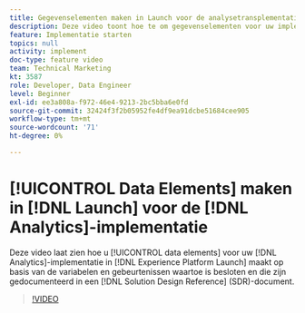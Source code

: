 ```yaml
---
title: Gegevenselementen maken in Launch voor de analysetransplementatie
description: Deze video toont hoe te om gegevenselementen voor uw implementatie van Analytics in Lancering tot stand te brengen, die op de variabelen en de gebeurtenissen wordt gebaseerd die op en in een document van de Verwijzing van het Ontwerp van de Oplossing (SDR) worden besloten en worden gedocumenteerd.
feature: Implementatie starten
topics: null
activity: implement
doc-type: feature video
team: Technical Marketing
kt: 3587
role: Developer, Data Engineer
level: Beginner
exl-id: ee3a808a-f972-46e4-9213-2bc5bba6e0fd
source-git-commit: 32424f3f2b05952fe4df9ea91dcbe51684cee905
workflow-type: tm+mt
source-wordcount: '71'
ht-degree: 0%

---
```


# [!UICONTROL Data Elements] maken in [!DNL Launch] voor de [!DNL Analytics]-implementatie

Deze video laat zien hoe u [!UICONTROL data elements] voor uw [!DNL Analytics]-implementatie in [!DNL Experience Platform Launch] maakt op basis van de variabelen en gebeurtenissen waartoe is besloten en die zijn gedocumenteerd in een [!DNL Solution Design Reference] (SDR)-document.

>[!VIDEO](https://video.tv.adobe.com/v/28760/?quality=12)
